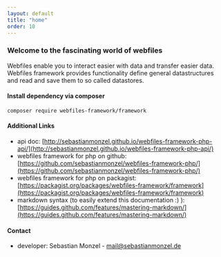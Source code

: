 ```yaml
---
layout: default
title: "home"
order: 10
---
```


### Welcome to the fascinating world of webfiles

Webfiles enable you to interact easier with data and transfer easier data. Webfiles framework provides functionality define general datastructures and read and save them to so called datastores.

#### Install dependency via composer
`composer require webfiles-framework/framework`

#### Additional Links
- api doc: [http://sebastianmonzel.github.io/webfiles-framework-php-api/](http://sebastianmonzel.github.io/webfiles-framework-php-api/)
- webfiles framework for php on github: [https://github.com/sebastianmonzel/webfiles-framework-php/](https://github.com/sebastianmonzel/webfiles-framework-php/)
- webfiles framework for php on packagist: [https://packagist.org/packages/webfiles-framework/framework](https://packagist.org/packages/webfiles-framework/framework)
- markdown syntax (to easily extend this documentation :) ): [https://guides.github.com/features/mastering-markdown/](https://guides.github.com/features/mastering-markdown/)

#### Contact
 - developer: Sebastian Monzel - mail@sebastianmonzel.de
